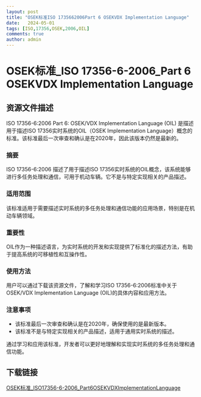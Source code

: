 ```yaml
---
layout: post
title: "OSEK标准ISO 1735662006Part 6 OSEKVDX Implementation Language"
date:   2024-05-01
tags: [ISO,17356,OSEK,2006,OIL]
comments: true
author: admin
---
```

# OSEK标准_ISO 17356-6-2006_Part 6 OSEKVDX Implementation Language

## 资源文件描述

ISO 17356-6:2006 Part 6: OSEK/VDX Implementation Language (OIL) 是描述用于描述ISO 17356实时系统的OIL（OSEK Implementation Language）概念的标准。该标准最后一次审查和确认是在2020年，因此该版本仍然是最新的。

### 摘要

ISO 17356-6:2006 描述了用于描述ISO 17356实时系统的OIL概念，该系统能够进行多任务处理和通信，可用于机动车辆。它不是与特定实现相关的产品描述。

### 适用范围

该标准适用于需要描述实时系统的多任务处理和通信功能的应用场景，特别是在机动车辆领域。

### 重要性

OIL作为一种描述语言，为实时系统的开发和实现提供了标准化的描述方法，有助于提高系统的可移植性和互操作性。

### 使用方法

用户可以通过下载该资源文件，了解和学习ISO 17356-6:2006标准中关于OSEK/VDX Implementation Language (OIL)的具体内容和应用方法。

### 注意事项

- 该标准最后一次审查和确认是在2020年，确保使用的是最新版本。
- 该标准不是与特定实现相关的产品描述，适用于通用实时系统的描述。

通过学习和应用该标准，开发者可以更好地理解和实现实时系统的多任务处理和通信功能。

## 下载链接

[OSEK标准_ISO17356-6-2006_Part6OSEKVDXImplementationLanguage](https://pan.quark.cn/s/cdc8af653544)